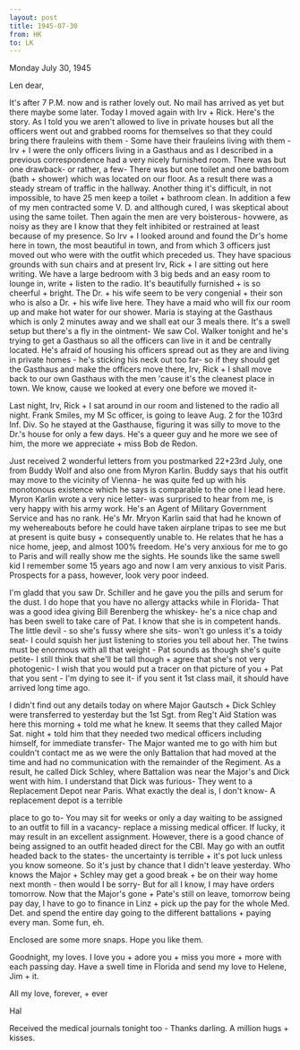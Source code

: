 ```yaml
---
layout: post
title: 1945-07-30
from: HK
to: LK
---
```

<dateline>Monday July 30, 1945</dateline>

<opener><persName>Len</persName> dear,</opener>

It's after 7 P.M. now and is rather lovely out. No mail has arrived as yet but there maybe some later. Today I moved again with Irv + Rick. Here's the story. As I told you we aren't allowed to live in private houses but all the officers went out and grabbed rooms for themselves so that they could bring there frauleins with them - Some have their frauleins living with them - Irv + I were the only officers living in a Gasthaus and as I described in a previous correspondence had a very nicely furnished room. There was but one drawback- or rather, a few- There was but one toilet and one bathroom (bath + shower) which was located on our floor. As a result there was a steady stream of traffic in the hallway. Another thing it's difficult, in not impossible, to have 25 men keep a toilet + bathroom clean. In addition a few of my men contracted some V. D. and although cured, I was skeptical about using the same toilet. Then again the men are very boisterous- hovwere, as noisy as they are I know that they felt inhibited or restrained at least because of my presence. So Irv + I looked around and found the Dr's home here in town, the most beautiful in town, and from which 3 officers just moved out who were with the outfit which preceded us. They have spacious grounds with sun chairs and at present Irv, Rick + I are sitting out here writing. We have a large bedroom with 3 big beds and an easy room to lounge in, write + listen to the radio. It's beautifully furnished + is so cheerful + bright. The Dr. + his wife seem to be very congenial + their son who is also a Dr. + his wife live here. They have a maid who will fix our room up and make hot water for our shower. Maria is staying at the Gasthaus which is only 2 minutes away and we shall eat our 3 meals there. It's a swell setup but there's a fly in the ointment- We saw Col. Walker tonight and he's trying to get a Gasthaus so all the officers can live in it and be centrally located. He's afraid of housing his officers spread out as they are and living in private homes - he's sticking his neck out too far- so if they should get the Gasthaus and make the officers move there, Irv, Rick + I shall move back to our own Gasthaus with the men 'cause it's the cleanest place in town. We know, cause we looked at every one before we moved it-

Last night, Irv, Rick + I sat around in our room and listened to the radio all night. Frank Smiles, my M Sc officer, is going to leave Aug. 2 for the 103rd Inf. Div. So he stayed at the Gasthause, figuring it was silly to move to the Dr.'s house for only a few days. He's a queer guy and he more we see of him, the more we appreciate + miss Bob de Redon.

Just received 2 wonderful letters from you postmarked 22+23rd July, one from Buddy Wolf and also one from Myron Karlin. Buddy says that his outfit may move to the vicinity of Vienna- he was quite fed up with his monotonous existence which he says is comparable to the one I lead here. Myron Karlin wrote a very nice letter- was surprised to hear from me, is very happy with his army work. He's an Agent of Military Government Service and has no rank. He's Mr. Mryon Karlin said that had he known of my wehereabouts before he could have taken airplane tripas to see me but at present is quite busy + consequently unable to. He relates that he has a nice home, jeep, and almost 100% freedom. He's very anxious for me to go to Paris and will really show me the sights. He sounds like the same swell kid I remember some 15 years ago and now I am very anxious to visit Paris. Prospects for a pass, however, look very poor indeed.

I'm gladd that you saw Dr. Schiller and he gave you the pills and serum for the dust. I do hope that you have no allergy attacks while in Florida- That was a good idea giving Bill Berenberg the whiskey- he's a nice chap and has been swell to take care of Pat. I know that she is in competent hands. The little devil - so she's fussy where she sits- won't go unless it's a toidy seat- I could squish her just listening to stories you tell about her. The twins must be enormous with all that weight - Pat sounds as though she's quite petite- I still think that she'll be tall though + agree that she's not very photogenic- I wish that you would put a tracer on that picture of you + Pat that you sent - I'm dying to see it- if you sent it 1st class mail, it should have arrived long time ago. 

I didn't find out any details today on where Major Gautsch + Dick Schley were transferred to yesterday but the 1st Sgt. from Reg't Aid Station was here this morning + told me what he knew. It seems that they called Major Sat. night + told him that they needed two medical officers including himself, for immediate transfer- The Major wanted me to go with him but couldn't contact me as we were the only Battalion that had moved at the time and had no communication with the remainder of the Regiment. As a result, he called Dick Schley, where Battalion was near the Major's and Dick went with him. I understand that Dick was furious- They went to a Replacement Depot near Paris. What exactly the deal is, I don't know- A replacement depot is a terrible

place to go to- You may sit for weeks or only a day waiting to be assigned to an outfit to fill in a vacancy- replace a missing medical officer. If lucky, it may result in an excellent assignment. However, there is a good chance of being assigned to an outfit headed direct for the CBI. May go with an outfit headed back to the states- the uncertainty is terrible + it's pot luck unless you know someone. So it's just by chance that I didn't leave yesterday. Who knows the Major + Schley may get a good break + be on their way home next month - then would I be sorry- But for all I know, I may have orders tomorrow. Now that the Major's gone + Pate's still on leave, tomorrow being pay day, I have to go to finance in Linz + pick up the pay for the whole Med. Det. and spend the entire day going to the different battalions + paying every man. Some fun, eh.

Enclosed are some more snaps. Hope you like them.

Goodnight, my loves. I love you + adore you + miss you more + more with each passing day. Have a swell time in Florida and send my love to Helene, Jim + it.

<closing>All my love, forever, + ever

<signed>Hal</signed></closing>

<postscript>Received the medical journals tonight too - Thanks darling. A million hugs + kisses.</postscript>
